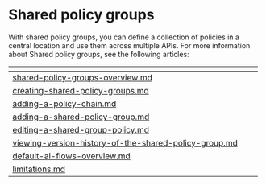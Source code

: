 # Shared policy groups

With shared policy groups, you can define a collection of policies in a central location and use them across multiple APIs. For more information about Shared policy groups, see the following articles:

<table data-view="cards"><thead><tr><th data-type="content-ref"></th><th></th><th></th></tr></thead><tbody><tr><td><a href="shared-policy-groups-overview.md">shared-policy-groups-overview.md</a></td><td></td><td></td></tr><tr><td><a href="creating-shared-policy-groups.md">creating-shared-policy-groups.md</a></td><td></td><td></td></tr><tr><td><a href="adding-a-policy-chain.md">adding-a-policy-chain.md</a></td><td></td><td></td></tr><tr><td><a href="adding-a-shared-policy-group.md">adding-a-shared-policy-group.md</a></td><td></td><td></td></tr><tr><td><a href="editing-a-shared-group-policy.md">editing-a-shared-group-policy.md</a></td><td></td><td></td></tr><tr><td><a href="viewing-version-history-of-the-shared-policy-group.md">viewing-version-history-of-the-shared-policy-group.md</a></td><td></td><td></td></tr><tr><td><a href="default-ai-flows-overview.md">default-ai-flows-overview.md</a></td><td></td><td></td></tr><tr><td><a href="limitations.md">limitations.md</a></td><td></td><td></td></tr></tbody></table>
